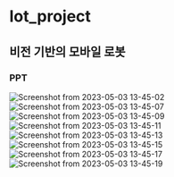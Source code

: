 Iot_project
============
비전 기반의 모바일 로봇
-------------------

### PPT
![Screenshot from 2023-05-03 13-45-02](https://user-images.githubusercontent.com/124949127/235834428-f9419ef2-8a6e-46f2-a453-191c0ff4a3f3.png)
![Screenshot from 2023-05-03 13-45-07](https://user-images.githubusercontent.com/124949127/235834440-1d4633b8-a10e-48a8-a640-adf2d6793aa8.png)
![Screenshot from 2023-05-03 13-45-09](https://user-images.githubusercontent.com/124949127/235834449-3da6d83b-9fbf-4245-9a3d-d3734a05b27d.png)
![Screenshot from 2023-05-03 13-45-11](https://user-images.githubusercontent.com/124949127/235834458-79bc072d-901b-4218-8b18-064a6248f71c.png)
![Screenshot from 2023-05-03 13-45-13](https://user-images.githubusercontent.com/124949127/235834464-af55bce5-1ffd-4c9f-8943-d1f7bbcde2c7.png)
![Screenshot from 2023-05-03 13-45-15](https://user-images.githubusercontent.com/124949127/235834468-41c063b9-6f59-4301-80de-c876a2841984.png)
![Screenshot from 2023-05-03 13-45-17](https://user-images.githubusercontent.com/124949127/235834471-268eda03-cf00-4d1e-b92b-288213e810e4.png)
![Screenshot from 2023-05-03 13-45-19](https://user-images.githubusercontent.com/124949127/235834477-256e9dde-6680-4284-b51e-cabaac55eb8f.png)
